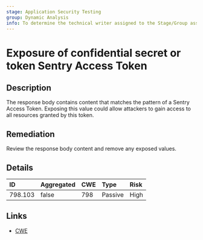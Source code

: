 ```yaml
---
stage: Application Security Testing
group: Dynamic Analysis
info: To determine the technical writer assigned to the Stage/Group associated with this page, see https://handbook.gitlab.com/handbook/product/ux/technical-writing/#assignments
---
```


# Exposure of confidential secret or token Sentry Access Token

## Description

The response body contains content that matches the pattern of a Sentry Access Token.
Exposing this value could allow attackers to gain access to all resources granted by this token.

## Remediation

Review the response body content and remove any exposed values.

## Details

| ID | Aggregated | CWE | Type | Risk |
|:---|:--------|:--------|:--------|:--------|
| 798.103 | false | 798 | Passive | High |

## Links

- [CWE](https://cwe.mitre.org/data/definitions/798.html)
